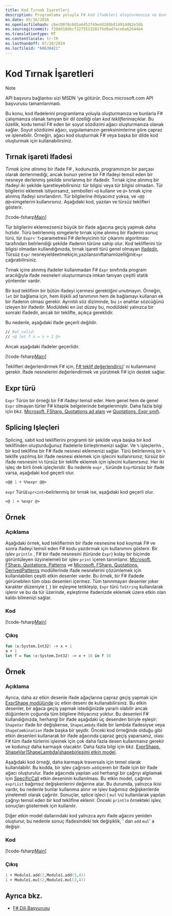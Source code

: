```yaml
---
title: Kod Tırnak İşaretleri
description: Programlama yoluyla F# kod ifadeleri oluşturmanıza ve bunlarla F# çalışmanıza olanak tanıyan bir dil özelliği olan kod teklifleri hakkında bilgi edinin.
ms.date: 05/16/2016
ms.openlocfilehash: c6ec0078c685a6452f49edd289b01491dd62e3db
ms.sourcegitcommit: f20dd18dbcf2275513281f5d9ad7ece6a62644b4
ms.translationtype: MT
ms.contentlocale: tr-TR
ms.lasthandoff: 07/30/2019
ms.locfileid: "68630421"
---
```

# <a name="code-quotations"></a>Kod Tırnak İşaretleri

> [!NOTE]
> API başvuru bağlantısı sizi MSDN 'ye götürür.  Docs.microsoft.com API başvurusu tamamlanmadı.

Bu konu, kod ifadelerini programlama yoluyla oluşturmanıza ve bunlarla F# çalışmanıza olanak tanıyan bir dil özelliği olan *kod tekliflerini*açıklar. Bu özellik, kodu temsil F# eden bir soyut sözdizimi ağacı oluşturmanıza olanak sağlar. Soyut sözdizimi ağacı, uygulamanızın gereksinimlerine göre çapraz ve işlenebilir. Örneğin, ağacı kod oluşturmak F# veya başka bir dilde kod oluşturmak için kullanabilirsiniz.

## <a name="quoted-expressions"></a>Tırnak işareti Ifadesi

*Tırnak içine alınmış* bir ifade F# , kodunuzda, programınızın bir parçası olarak derlenmediği, ancak bunun yerine bir F# ifadeyi temsil eden bir nesneye derlenmiş şekilde sınırlanmış bir ifadedir. Tırnak içine alınmış bir ifadeyi iki şekilde işaretleyebilirsiniz: tür bilgisi veya tür bilgisi olmadan. Tür bilgilerini eklemek istiyorsanız, sembolleri `<@` kullanır ve `@>` tırnak içine alınmış ifadeyi sınırlandırın. Tür bilgilerine ihtiyacınız yoksa, ve `<@@` `@@>`simgelerini kullanırsınız. Aşağıdaki kod, yazılan ve türsüz teklifleri gösterir.

[!code-fsharp[Main](~/samples/snippets/fsharp/lang-ref-3/snippet501.fs)]

Tür bilgilerini eklemezseniz büyük bir ifade ağacına geçiş yapmak daha hızlıdır. Türü belirlenmiş simgelerle tırnak içine alınmış bir ifadenin sonuç türü, tür `Expr<'T>`parametresi F# derleyicinin tür çıkarımı algoritması tarafından belirlendiği şekilde ifadenin türüne sahip olur. Kod tekliflerini tür bilgisi olmadan kullandığınızda, tırnak işareti türü genel olmayan [ifadedir.](https://msdn.microsoft.com/library/ed6a2caf-69d4-45c2-ab97-e9b3be9bce65) Türsüz [](https://msdn.microsoft.com/library/47fb94f1-e77f-4c68-aabc-2b0ba40d59c2) `Expr` nesneyieldeetmekiçin,yazılansınıftahamözelliğini`Expr` çağırabilirsiniz.

Tırnak içine alınmış ifadeler kullanmadan F# `Expr` sınıfında program aracılığıyla ifade nesneleri oluşturmanıza imkan tanıyan çeşitli statik yöntemler vardır.

Bir kod teklifinin bir bütün ifadeyi içermesi gerektiğini unutmayın. Örneğin, `let` bir bağlama için, hem ilişkili ad tanımının hem de bağlamayı kullanan ek bir ifadenin olması gerekir. Ayrıntılı söz diziminde, bu `in` anahtar sözcüğünü izleyen bir ifadedir. Modüldeki en üst düzey bu, modüldeki yalnızca bir sonraki ifadedir, ancak bir teklifte, açıkça gereklidir.

Bu nedenle, aşağıdaki ifade geçerli değildir.

```fsharp
// Not valid:
// <@ let f x = x + 1 @>
```

Ancak aşağıdaki ifadeler geçerlidir.

[!code-fsharp[Main](~/samples/snippets/fsharp/lang-ref-3/snippet502.fs)]

Teklifleri değerlendirmek F# için, [ F# teklif değerlendirici](https://github.com/fsprojects/FSharp.Quotations.Evaluator)' ni kullanmanız gerekir. İfade nesnelerini değerlendirmek ve yürütmek F# için destek sağlar.

## <a name="expr-type"></a>Expr türü

`Expr` Türün bir örneği bir F# ifadeyi temsil eder. Hem genel hem de genel `Expr` olmayan türler F# kitaplık belgelerinde belgelenmiştir. Daha fazla bilgi için bkz. [Microsoft. FSharp. Quotations ad alanı](https://msdn.microsoft.com/visualfsharpdocs/conceptual/microsoft.fsharp.quotations-namespace-%5bfsharp%5d) ve [Quotations. Expr sınıfı](https://msdn.microsoft.com/visualfsharpdocs/conceptual/quotations.expr-class-%5bfsharp%5d).

## <a name="splicing-operators"></a>Splicing Işleçleri

Splicing, sabit kod tekliflerini programlı bir şekilde veya başka bir kod teklifinden oluşturduğunuz ifadelerle birleştirmenizi sağlar. Ve `%` işleçleri`%%` , bir kod teklifine bir F# ifade nesnesi eklemenizi sağlar. Türü belirlenmiş bir `%` teklife yazılmış bir ifade nesnesi eklemek için işlecini kullanırsınız; türsüz bir ifade nesnesini `%%` türsüz bir teklife eklemek için işlecini kullanırsınız. Her iki işleç de birli önek işleçleridir. Bu nedenle `expr` , türünde `Expr`türsüz bir ifade varsa, aşağıdaki kod geçerli olur.

```fsharp
<@@ 1 + %%expr @@>
```

`expr` Türü`Expr<int>`belirlenmiş bir tırnak ise, aşağıdaki kod geçerli olur.

```fsharp
<@ 1 + %expr @>
```

## <a name="example"></a>Örnek

### <a name="description"></a>Açıklama

Aşağıdaki örnek, kod tekliflerinin bir ifade nesnesine kod koymak F# ve sonra ifadeyi temsil eden F# kodu yazdırmak için kullanımını gösterir. Bir işlev `println` , F# bir ifade nesnesini (türünde `Expr`) kolay bir biçimde görüntüleyen özyinelemeli bir işlev `print` içeren tanımlanır. [Microsoft. FSharp. Quotations. Patterns](https://msdn.microsoft.com/library/093944a9-c752-403a-8983-5fcd5dbf92a4) ve [Microsoft. FSharp. Quotations. DerivedPatterns](https://msdn.microsoft.com/library/d2434a6e-ae7b-4f3d-b567-c162938bc9cd) modüllerinde ifade nesnelerini çözümlemek için kullanılabilen çeşitli etkin desenler vardır. Bu örnek, bir F# ifadede görünebilen tüm olası desenleri içermez. Tüm tanınmayan desenler joker karakter düzeniyle (`_`) bir eşleşme tetikleyip, `Expr` türü `ToString` kullanılarak işlenir ve bu da tür üzerinde, eşleştirme ifadenizde eklemek üzere etkin olan kalıbı bilmenizi sağlar.

### <a name="code"></a>Kod

[!code-fsharp[Main](~/samples/snippets/fsharp/lang-ref-3/snippet601.fs)]

### <a name="output"></a>Çıkış

```fsharp
fun (x:System.Int32) -> x + 1
a + 1
let f = fun (x:System.Int32) -> x + 10 in f 10
```

## <a name="example"></a>Örnek

### <a name="description"></a>Açıklama

Ayrıca, daha az etkin desenle ifade ağaçlarına çapraz geçiş yapmak için [ExprShape modülünde](https://msdn.microsoft.com/library/7685150e-2432-4d39-9338-57292eff18de) üç etkin deseni de kullanabilirsiniz. Bu etkin desenler, bir ağaca geçiş yapmak istediğinizde yararlı olabilir ancak düğümlerin çoğunda tüm bilgilere ihtiyacınız yoktur. Bu desenleri F# kullandığınızda, herhangi bir ifade aşağıdaki üç desenden biriyle eşleşir: `ShapeVar` ifade bir değişkense, `ShapeLambda` ifade bir lambda ifadesiyse veya `ShapeCombination` ifade başka bir şeydir. Önceki kod örneğinde olduğu gibi etkin desenleri kullanarak bir ifade ağacında çapraz geçiş yaparsanız, olası F# tüm ifade türlerini işlemek için çok daha fazla desen kullanmanız gerekir ve kodunuz daha karmaşık olacaktır. Daha fazla bilgi için bkz. [ExprShape. ShapeVar&#124;ShapeLambda&#124;shapebirleşimi etkin model](https://msdn.microsoft.com/visualfsharpdocs/conceptual/exprshape.shapevarhshapelambdahshapecombination-active-pattern-%5bfsharp%5d).

Aşağıdaki kod örneği, daha karmaşık traversals için temel olarak kullanılabilir. Bu kodda, bir işlev çağrısını `add`içeren bir ifade için bir ifade ağacı oluşturulur. İfade ağacında yapılan `add` herhangi bir çağrıyı algılamak için [SpecificCall](https://msdn.microsoft.com/library/05a77b21-20fe-4b9a-8e07-aa999538198d) etkin deseninin kullanılması. Bu etkin model, çağrının `exprList` bağımsız değişkenlerini değerine atar. Bu durumda, yalnızca ikisi vardır, bu nedenle bunlar kullanıma alınır ve işlev bağımsız değişkenlerde yinelemeli olarak çağırılır. Sonuçlar, splice işleci ( `mul` `%%`) kullanılarak yapılan çağrıyı temsil eden bir kod teklifine eklenir. Önceki `println` örnekteki işlev, sonuçları göstermek için kullanılır.

Diğer etkin model dallarındaki kod yalnızca aynı ifade ağacını yeniden oluşturur, bu nedenle sonuç ifadesindeki tek değişiklik, ' dan `add` `mul`' a değişir.

### <a name="code"></a>Kod

[!code-fsharp[Main](~/samples/snippets/fsharp/lang-ref-3/snippet701.fs)]

### <a name="output"></a>Çıkış

```fsharp
1 + Module1.add(2,Module1.add(3,4))
1 + Module1.mul(2,Module1.mul(3,4))
```

## <a name="see-also"></a>Ayrıca bkz.

- [F# Dili Başvurusu](index.md)
